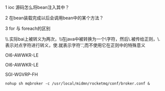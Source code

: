 1 ioc 源码怎么将bean注入其中？

2 在bean装载完成以后会调用bean中的某个方法？



3 for 与 foreach的区别

\\\\\.实际bai上被转义为两次，\\\在java中被转换为一个\字符，然后\\.被传给正则，\\.表示对点字符进行转义，使.就表示字符'.',而不使用它在正则中的特殊意义



OI6-AWWKR-LE



OI6-AWWKR-LE



SGI-WGVRP-FH

```
nohup sh mqbroker -c /usr/local/midmn/rocketmq/conf/broker.conf &
```

